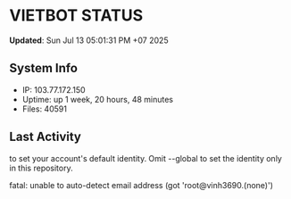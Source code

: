 # VIETBOT STATUS
**Updated**: Sun Jul 13 05:01:31 PM +07 2025

## System Info
- IP: 103.77.172.150
- Uptime: up 1 week, 20 hours, 48 minutes
- Files: 40591

## Last Activity

to set your account's default identity.
Omit --global to set the identity only in this repository.

fatal: unable to auto-detect email address (got 'root@vinh3690.(none)')
